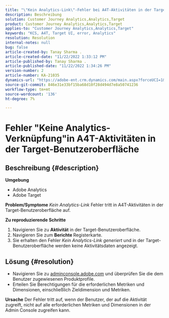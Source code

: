 ```yaml
---
title: "\"Kein Analytics-Link\"-Fehler bei A4T-Aktivitäten in der Target-Benutzeroberfläche"
description: Beschreibung
solution: Customer Journey Analytics,Analytics,Target
product: Customer Journey Analytics,Analytics,Target
applies-to: "Customer Journey Analytics,Analytics,Target"
keywords: "KCS, A4T, Target UI, error, Analytics"
resolution: Resolution
internal-notes: null
bug: false
article-created-by: Tanay Sharma .
article-created-date: "11/22/2022 1:33:12 PM"
article-published-by: Tanay Sharma .
article-published-date: "11/22/2022 1:34:26 PM"
version-number: 2
article-number: KA-21035
dynamics-url: "https://adobe-ent.crm.dynamics.com/main.aspx?forceUCI=1&pagetype=entityrecord&etn=knowledgearticle&id=77b34833-6a6a-ed11-9561-6045bd006a22"
source-git-commit: 846e31e33bf15ba68d10f28d494d7e8a50741236
workflow-type: tm+mt
source-wordcount: '136'
ht-degree: 7%

---
```


# Fehler &quot;Keine Analytics-Verknüpfung&quot;in A4T-Aktivitäten in der Target-Benutzeroberfläche

## Beschreibung {#description}

<b>Umgebung</b>
- Adobe Analytics
- Adobe Target



<b>Problem/Symptome</b>
*Kein Analytics-Link* Fehler tritt in A4T-Aktivitäten in der Target-Benutzeroberfläche auf.



<b>Zu reproduzierende Schritte</b>

1. Navigieren Sie zu <b>Aktivität</b> in der Target-Benutzeroberfläche.
2. Navigieren Sie zum <b>Berichte </b>Registerkarte.
3. Sie erhalten den Fehler *Kein Analytics-Link generiert* und in der Target-Benutzeroberfläche werden keine Aktivitätsdaten angezeigt.



## Lösung {#resolution}


- Navigieren Sie zu [adminconsole.adobe.com](https://adminconsole.adobe.com/) und überprüfen Sie die dem Benutzer zugewiesenen Produktprofile.
- Erteilen Sie Berechtigungen für die erforderlichen Metriken und Dimensionen, einschließlich Zieldimension und Metriken.



<b>Ursache</b>
Der Fehler tritt auf, wenn der Benutzer, der auf die Aktivität zugreift, nicht auf alle erforderlichen Metriken und Dimensionen in der Admin Console zugreifen kann.
